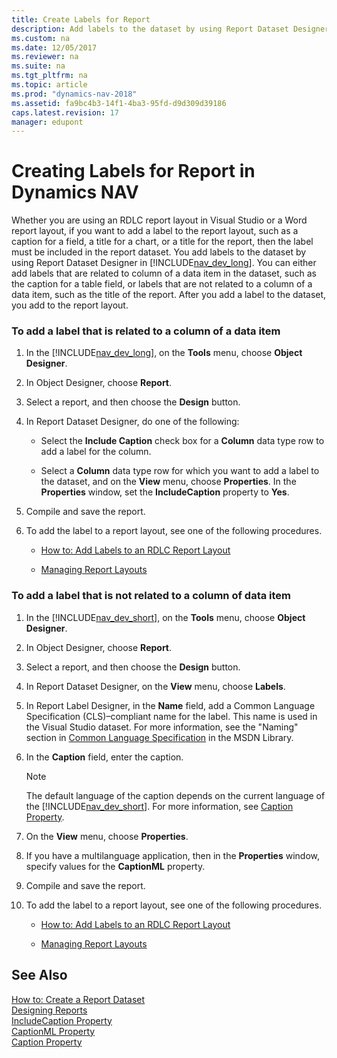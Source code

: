 ```yaml
---
title: Create Labels for Report
description: Add labels to the dataset by using Report Dataset Designer in development environment using RDLC report layout in Visual Studio or Word report layout. 
ms.custom: na
ms.date: 12/05/2017
ms.reviewer: na
ms.suite: na
ms.tgt_pltfrm: na
ms.topic: article
ms.prod: "dynamics-nav-2018"
ms.assetid: fa9bc4b3-14f1-4ba3-95fd-d9d309d39186
caps.latest.revision: 17
manager: edupont
---
```

# Creating Labels for Report in Dynamics NAV
Whether you are using an RDLC report layout in Visual Studio or a Word report layout, if you want to add a label to the report layout, such as a caption for a field, a title for a chart, or a title for the report, then the label must be included in the report dataset. You add labels to the dataset by using Report Dataset Designer in [!INCLUDE[nav_dev_long](includes/nav_dev_long_md.md)]. You can either add labels that are related to column of a data item in the dataset, such as the caption for a table field, or labels that are not related to a column of a data item, such as the title of the report. After you add a label to the dataset, you add to the report layout.  

### To add a label that is related to a column of a data item  

1.  In the [!INCLUDE[nav_dev_long](includes/nav_dev_long_md.md)], on the **Tools** menu, choose **Object Designer**.  

2.  In Object Designer, choose **Report**.  

3.  Select a report, and then choose the **Design** button.  

4.  In Report Dataset Designer, do one of the following:  

    -   Select the **Include Caption** check box for a **Column** data type row to add a label for the column.  

    -   Select a **Column** data type row for which you want to add a label to the dataset, and on the **View** menu, choose **Properties**. In the **Properties** window, set the **IncludeCaption** property to **Yes**.  

5.  Compile and save the report.  

6.  To add the label to a report layout, see one of the following procedures.  

    -   [How to: Add Labels to an RDLC Report Layout](How-to--Add-Labels-to-an-RDLC-Report-Layout.md)  

    -   [Managing Report Layouts](managing-report-layouts.md)  

### To add a label that is not related to a column of data item  

1.  In the [!INCLUDE[nav_dev_short](includes/nav_dev_short_md.md)], on the **Tools** menu, choose **Object Designer**.  

2.  In Object Designer, choose **Report**.  

3.  Select a report, and then choose the **Design** button.  

4.  In Report Dataset Designer, on the **View** menu, choose **Labels**.  

5.  In Report Label Designer, in the **Name** field, add a Common Language Specification \(CLS\)–compliant name for the label. This name is used in the Visual Studio dataset. For more information, see the "Naming" section in [Common Language Specification](https://go.microsoft.com/fwlink/?LinkId=193144) in the MSDN Library.  

6.  In the **Caption** field, enter the caption.  

    > [!NOTE]  
    >  The default language of the caption depends on the current language of the [!INCLUDE[nav_dev_short](includes/nav_dev_short_md.md)]. For more information, see [Caption Property](Caption-Property.md).  

7.  On the **View** menu, choose **Properties**.  

8.  If you have a multilanguage application, then in the **Properties** window, specify values for the **CaptionML** property.  

9. Compile and save the report.  

10. To add the label to a report layout, see one of the following procedures.  

    -   [How to: Add Labels to an RDLC Report Layout](How-to--Add-Labels-to-an-RDLC-Report-Layout.md)  

    -   [Managing Report Layouts](managing-report-layouts.md)  

## See Also  
 [How to: Create a Report Dataset](How-to--Create-a-Report-Dataset.md)   
 [Designing Reports](Designing-Reports.md)   
 [IncludeCaption Property](IncludeCaption-Property.md)   
 [CaptionML Property](CaptionML-Property.md)   
 [Caption Property](Caption-Property.md)
